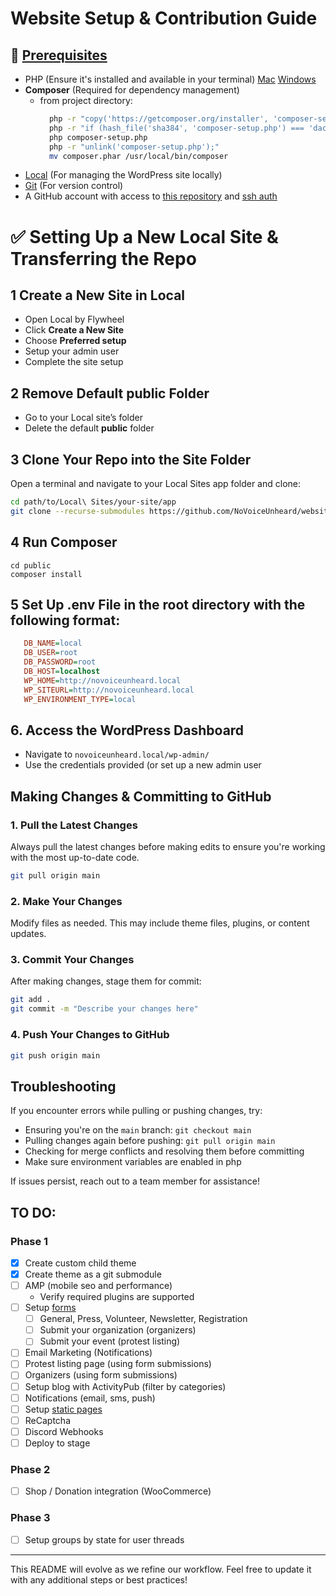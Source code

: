 # Website Setup & Contribution Guide

## :pushpin: [Prerequisites](https://github.com/NoVoiceUnheard/website/tree/main?tab=readme-ov-file#pushpin-prerequisites)
- PHP (Ensure it's installed and available in your terminal) [Mac](https://www.php.net/manual/en/install.macosx.packages.php) [Windows](https://www.php.net/manual/en/install.windows.php)
- **Composer** (Required for dependency management)
  - from project directory:  
    ```bash
      php -r "copy('https://getcomposer.org/installer', 'composer-setup.php');"
      php -r "if (hash_file('sha384', 'composer-setup.php') === 'dac665fdc30fdd8ec78b38b9800061b4150413ff2e3b6f88543c636f7cd84f6db9189d43a81e5503cda447da73c7e5b6') { echo 'Installer verified'.PHP_EOL; } else { echo 'Installer corrupt'.PHP_EOL; unlink('composer-setup.php'); exit(1); }"
      php composer-setup.php
      php -r "unlink('composer-setup.php');"
      mv composer.phar /usr/local/bin/composer
    ```
- [Local](https://localwp.com/) (For managing the WordPress site locally)
- [Git](https://git-scm.com/downloads) (For version control)
- A GitHub account with access to [this repository](https://github.com/NoVoiceUnheard/website) and [ssh auth](https://docs.github.com/en/get-started/getting-started-with-git/set-up-git#authenticating-with-github-from-git)

# ✅ Setting Up a New Local Site & Transferring the Repo

## 1 Create a New Site in Local
- Open Local by Flywheel
- Click **Create a New Site**
- Choose **Preferred setup**
- Setup your admin user
- Complete the site setup

## 2 Remove Default public Folder
- Go to your Local site’s folder
- Delete the default **public** folder

## 3️ Clone Your Repo into the Site Folder
Open a terminal and navigate to your Local Sites app folder and clone:
```bash
cd path/to/Local\ Sites/your-site/app
git clone --recurse-submodules https://github.com/NoVoiceUnheard/website.git public
```

## 4️ Run Composer
```
cd public
composer install
```

## 5 Set Up .env File in the root directory with the following format:
   ```ini
      DB_NAME=local
      DB_USER=root
      DB_PASSWORD=root
      DB_HOST=localhost
      WP_HOME=http://novoiceunheard.local
      WP_SITEURL=http://novoiceunheard.local
      WP_ENVIRONMENT_TYPE=local
   ```

## 6. Access the WordPress Dashboard
- Navigate to `novoiceunheard.local/wp-admin/`
- Use the credentials provided (or set up a new admin user 
   
## Making Changes & Committing to GitHub

### 1. Pull the Latest Changes
Always pull the latest changes before making edits to ensure you're working with the most up-to-date code.
```bash
git pull origin main
```

### 2. Make Your Changes
Modify files as needed. This may include theme files, plugins, or content updates.

### 3. Commit Your Changes
After making changes, stage them for commit:
```bash
git add .
git commit -m "Describe your changes here"
```

### 4. Push Your Changes to GitHub
```bash
git push origin main
```

## Troubleshooting
If you encounter errors while pulling or pushing changes, try:
- Ensuring you're on the `main` branch: `git checkout main`
- Pulling changes again before pushing: `git pull origin main`
- Checking for merge conflicts and resolving them before committing
- Make sure environment variables are enabled in php

If issues persist, reach out to a team member for assistance!

## TO DO:
### Phase 1
- [x] Create custom child theme
- [x] Create theme as a git submodule
- [ ] AMP (mobile seo and performance)
  - Verify required plugins are supported
- [ ] Setup [forms](/docs/sitemap.md#forms-user-submissions)
  - [ ] General, Press, Volunteer, Newsletter, Registration
  - [ ] Submit your organization (organizers)
  - [ ] Submit your event (protest listing)
- [ ] Email Marketing (Notifications)
- [ ] Protest listing page (using form submissions)
- [ ] Organizers (using form submissions)
- [ ] Setup blog with ActivityPub (filter by categories)
- [ ] Notifications (email, sms, push)
- [ ] Setup [static pages](/docs/sitemap.md#static-pages)
- [ ] ReCaptcha
- [ ] Discord Webhooks
- [ ] Deploy to stage
### Phase 2
- [ ] Shop / Donation integration (WooCommerce)
### Phase 3
- [ ] Setup groups by state for user threads
---
This README will evolve as we refine our workflow. Feel free to update it with any additional steps or best practices!
